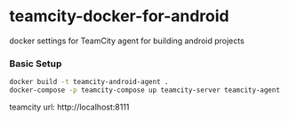 # teamcity-docker-for-android
docker settings for TeamCity agent for building android projects

### Basic Setup

```bash
docker build -t teamcity-android-agent .
docker-compose -p teamcity-compose up teamcity-server teamcity-agent
```

teamcity url: http://localhost:8111
